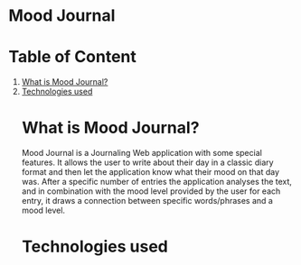 # Mood Journal

<h1>Table of Content</h1>
<ol>
    <li><a href="#subject1">What is Mood Journal?</a></li>
    <li><a href="#subject2">Technologies used</a></li>

<h1 id="subject1"> What is Mood Journal? </h1>
<p> Mood Journal is a Journaling Web application with some special features. It allows the user to write about their day in a classic diary format and then let the application know what their mood on that day was. After a specific number of entries the application analyses the text, and in combination with the mood level provided by the user for each entry, it draws a connection between specific words/phrases and a mood level. </p>

<h1 id="subject2">Technologies used</h2>
